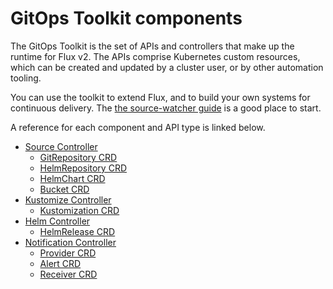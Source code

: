 # GitOps Toolkit components

The GitOps Toolkit is the set of APIs and controllers that make up the
runtime for Flux v2. The APIs comprise Kubernetes custom resources,
which can be created and updated by a cluster user, or by other
automation tooling.

You can use the toolkit to extend Flux, and to build your own systems
for continuous delivery. The [the source-watcher
guide](../dev-guides/source-watcher/) is a good place to start.

A reference for each component and API type is linked below.

- [Source Controller](source/controller.md)
    - [GitRepository CRD](source/gitrepositories.md)
    - [HelmRepository CRD](source/helmrepositories.md)
    - [HelmChart CRD](source/helmcharts.md)
    - [Bucket CRD](source/buckets.md)
- [Kustomize Controller](kustomize/controller.md)
    - [Kustomization CRD](kustomize/kustomization.md)
- [Helm Controller](helm/controller.md)
    - [HelmRelease CRD](helm/helmreleases.md)
- [Notification Controller](notification/controller.md)
    - [Provider CRD](notification/provider.md)
    - [Alert CRD](notification/alert.md)
    - [Receiver CRD](notification/receiver.md)
